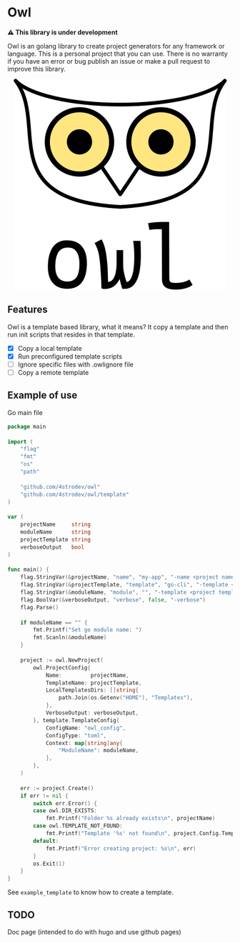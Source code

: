 # Owl

**⚠️ This library is under development**

Owl is an golang library to create project generators for any framework or language. This is a personal project that you can use.
There is no warranty if you have an error or bug publish an issue or make a pull request to improve this library.

<div align="center">
    <img src="./.github/logo/owl_logo_light.png" alt="Owl logo">
</div>

## Features

Owl is a template based library, what it means? It copy a template and then run init scripts that resides in
that template.

- [x] Copy a local template
- [x] Run preconfigured template scripts
- [ ] Ignore specific files with .owlignore file
- [ ] Copy a remote template

## Example of use

Go main file
```go
package main

import (
	"flag"
	"fmt"
	"os"
	"path"

	"github.com/4strodev/owl"
	"github.com/4strodev/owl/template"
)

var (
	projectName     string
	moduleName      string
	projectTemplate string
	verboseOutput   bool
)

func main() {
	flag.StringVar(&projectName, "name", "my-app", "-name <project name>")
	flag.StringVar(&projectTemplate, "template", "go-cli", "-template <project template>")
	flag.StringVar(&moduleName, "module", "", "-template <project template>")
	flag.BoolVar(&verboseOutput, "verbose", false, "-verbose")
	flag.Parse()

	if moduleName == "" {
		fmt.Printf("Set go module name: ")
		fmt.Scanln(&moduleName)
	}

	project := owl.NewProject(
		owl.ProjectConfig{
			Name:         projectName,
			TemplateName: projectTemplate,
			LocalTemplatesDirs: []string{
				path.Join(os.Getenv("HOME"), "Templates"),
			},
			VerboseOutput: verboseOutput,
		}, template.TemplateConfig{
			ConfigName: "owl_config",
			ConfigType: "toml",
			Context: map[string]any{
				"ModuleName": moduleName,
			},
		},
	)

	err := project.Create()
	if err != nil {
		switch err.Error() {
		case owl.DIR_EXISTS:
			fmt.Printf("Folder %s already exists\n", projectName)
		case owl.TEMPLATE_NOT_FOUND:
			fmt.Printf("Template '%s' not found\n", project.Config.TemplateName)
		default:
			fmt.Printf("Error creating project: %s\n", err)
		}
		os.Exit(1)
	}
}
```

See `example_template` to know how to create a template.

## TODO
Doc page (intended to do with hugo and use github pages)
